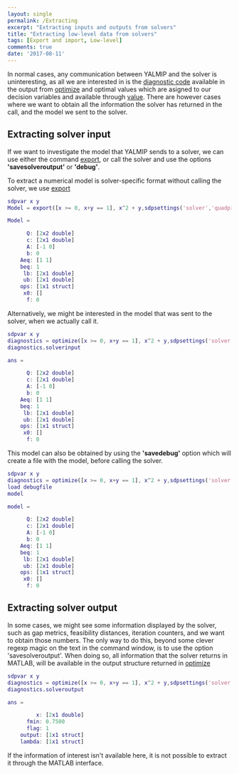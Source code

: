 ```yaml
---
layout: single
permalink: /Extracting
excerpt: "Extracting inputs and outputs from solvers"
title: "Extracting low-level data from solvers"
tags: [Export and import, Low-level]
comments: true
date: '2017-08-11'
---
```


In normal cases, any communication between YALMIP and the solver is uninteresting, as all we are interested in is the [diagnostic code](command/yalmiperror) available in the output from [optimize](/command/optimize) and optimal values which are asigned to our decision variables and available through [value](/command/value). There are however cases where we want to obtain all the information the solver has returned in the call, and the model we sent to the solver.

## Extracting solver input

If we want to investigate the model that YALMIP sends to a solver, we can use either the command [export](/command/export), or call the solver and use the options **'savesolveroutput'** or **'debug'**.

To extract a numerical model is solver-specific format without calling the solver, we use [export](/command/export)
````matlab
sdpvar x y
Model = export([x >= 0, x+y == 1], x^2 + y,sdpsettings('solver','quadprog'))

Model = 

      Q: [2x2 double]
      c: [2x1 double]
      A: [-1 0]
      b: 0
    Aeq: [1 1]
    beq: 1
     lb: [2x1 double]
     ub: [2x1 double]
    ops: [1x1 struct]
     x0: []
      f: 0
````

Alternatively, we might be interested in the model that was sent to the solver, when we actually call it.
````matlab
sdpvar x y
diagnostics = optimize([x >= 0, x+y == 1], x^2 + y,sdpsettings('solver','quadprog','savesolverinput',1));
diagnostics.solverinput

ans = 

      Q: [2x2 double]
      c: [2x1 double]
      A: [-1 0]
      b: 0
    Aeq: [1 1]
    beq: 1
     lb: [2x1 double]
     ub: [2x1 double]
    ops: [1x1 struct]
     x0: []
      f: 0
````

This model can also be obtained by using the **'savedebug'** option which will create a file with the model, before calling the solver.

````matlab
sdpvar x y
diagnostics = optimize([x >= 0, x+y == 1], x^2 + y,sdpsettings('solver','quadprog','savedebug',1));
load debugfile
model

model = 

      Q: [2x2 double]
      c: [2x1 double]
      A: [-1 0]
      b: 0
    Aeq: [1 1]
    beq: 1
     lb: [2x1 double]
     ub: [2x1 double]
    ops: [1x1 struct]
     x0: []
      f: 0
````


## Extracting solver output

In some cases, we might see some information displayed by the solver, such as gap metrics, feasibility distances, iteration counters, and we want to obtain those numbers. The only way to do this, beyond some clever regexp magic on the text in the command window, is to use the option 'savesolveroutput'. When doing so, all information that the solver returns in MATLAB, will be available in the output structure returned in [optimize](/command/optimize) 

````matlab
sdpvar x y
diagnostics = optimize([x >= 0, x+y == 1], x^2 + y,sdpsettings('solver','quadprog','savesolverinput',1));
diagnostics.solveroutput

ans = 

         x: [2x1 double]
      fmin: 0.7500
      flag: 1
    output: [1x1 struct]
    lambda: [1x1 struct]

````

If the information of interest isn't available here, it is not possible to extract it through the MATLAB interface.
